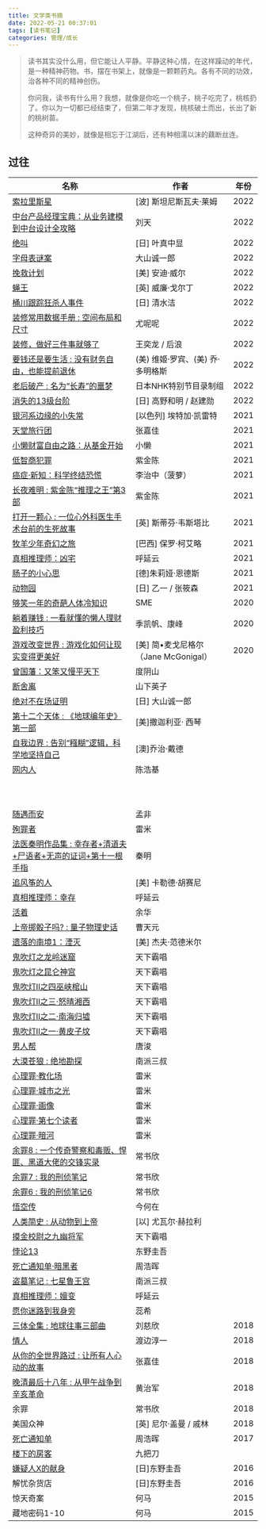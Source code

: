 ```yaml
---
title: 文学类书摘
date: 2022-05-21 00:37:01
tags: [读书笔记]
categories: 管理/成长
---
```




> 读书其实没什么用，但它能让人平静。平静这种心情，在这样躁动的年代，是一种精神药物。书，摆在书架上，就像是一颗颗药丸。各有不同的功效，治各种不同的精神创伤。
>
> 你问我，读书有什么用？我想，就像是你吃一个桃子，桃子吃完了，桃核扔了。你以为一切都已经结束了，但第二年才发现，桃核破土而出，长出了新的桃树苗。
>
> 这种奇异的美妙，就像是相忘于江湖后，还有种相濡以沫的藕断丝连。



<!--more-->



## 过往

| 名称                                                         | 作者                                 | 年份 |
| ------------------------------------------------------------ | ------------------------------------ | ---- |
| [索拉里斯星](https://book.douban.com/subject/35049755/)      | [波] 斯坦尼斯瓦夫·莱姆               | 2022 |
| [中台产品经理宝典：从业务建模到中台设计全攻略](https://book.douban.com/subject/35093361/) | 刘天                                 | 2022 |
| [绝叫](https://book.douban.com/subject/35031587/)            | [日] 叶真中显                        | 2022 |
| [字母表谜案](https://book.douban.com/subject/35390390/)      | 大山诚一郎                           | 2022 |
| [挽救计划](https://book.douban.com/subject/35494160/)        | [美] 安迪·威尔                       | 2022 |
| [蝇王](https://book.douban.com/subject/1872158/)             | [英] 威廉·戈尔丁                     | 2022 |
| [桶川跟踪狂杀人事件](https://book.douban.com/subject/35094680/) | [日] 清水洁                          | 2022 |
| [装修常用数据手册 : 空间布局和尺寸](https://book.douban.com/subject/35606837/) | 尤呢呢                               | 2022 |
| [装修，做好三件事就够了](https://book.douban.com/subject/35511433/) | 王奕龙 / 后浪                        | 2022 |
| [要钱还是要生活 : 没有财务自由，也能提前退休](https://book.douban.com/subject/35611477/) | (美) 维姬·罗宾、(美) 乔·多明格斯     | 2022 |
| [老后破产 : 名为“长寿”的噩梦](https://book.douban.com/subject/30143251/) | 日本NHK特别节目录制组                | 2022 |
| [消失的13级台阶](https://book.douban.com/subject/34996429/)  | [日] 高野和明 / 赵建勋               | 2022 |
| [银河系边缘的小失常](https://book.douban.com/subject/35005062/) | [以色列] 埃特加·凯雷特               | 2021 |
| [天堂旅行团](https://book.douban.com/subject/35562179/)      | 张嘉佳                               | 2021 |
| [小懒财富自由之路：从基金开始](https://book.douban.com/subject/35275855/) | 小懒                                 | 2021 |
| [低智商犯罪](https://book.douban.com/subject/34996662/)      | 紫金陈                               | 2021 |
| [癌症·新知：科学终结恐慌](https://book.douban.com/subject/27104999/) | 李治中（菠萝）                       | 2021 |
| [长夜难明 : 紫金陈“推理之王”第3部](https://book.douban.com/subject/26923390/) | 紫金陈                               | 2021 |
| [打开一颗心 : 一位心外科医生手术台前的生死故事](https://book.douban.com/subject/30277179/) | [英] 斯蒂芬·韦斯塔比                 | 2021 |
| [牧羊少年奇幻之旅](https://book.douban.com/subject/3608208/) | [巴西] 保罗·柯艾略                   | 2021 |
| [真相推理师：凶宅](https://book.douban.com/subject/27120450/) | 呼延云                               | 2021 |
| [肠子的小心思](https://book.douban.com/subject/26706730/)    | [德]朱莉娅·恩德斯                    | 2021 |
| [动物园](https://book.douban.com/subject/26723423/)          | [日] 乙一 / 张筱森                   | 2021 |
| [够笑一年的奇葩人体冷知识](https://book.douban.com/subject/35179866/) | SME                                  | 2020 |
| [躺着赚钱 : 一看就懂的懒人理财盈利技巧](https://book.douban.com/subject/27099114/) | 季凯帆、康峰                         | 2020 |
| [游戏改变世界 : 游戏化如何让现实变得更美好](https://book.douban.com/subject/10828002/) | [美] 简•麦戈尼格尔（Jane McGonigal） | 2020 |
| [曾国藩：又笨又慢平天下](https://book.douban.com/subject/26810905/) | 度阴山                               |      |
| [断舍离](https://book.douban.com/subject/24749465/)          | 山下英子                             |      |
| [绝对不在场证明](https://book.douban.com/subject/34998167/)  | [日] 大山诚一郎                      |      |
| [第十二个天体 : 《地球编年史》第一部](https://book.douban.com/subject/3875749/) | [美]撒迦利亚· 西琴                   |      |
| [自我边界 : 告别“糨糊”逻辑，科学地坚持自己](https://book.douban.com/subject/34845297/) | [澳]乔治·戴德                        |      |
| [网内人](https://book.douban.com/subject/34262174/)          | 陈浩基                               |      |
|                                                              |                                      |      |
|                                                              |                                      |      |
|                                                              |                                      |      |
|                                                              |                                      |      |
|                                                              |                                      |      |
|                                                              |                                      |      |
|                                                              |                                      |      |
|                                                              |                                      |      |
|                                                              |                                      |      |
|                                                              |                                      |      |
| [随遇而安](https://book.douban.com/subject/25825590/)        | 孟非                                 |      |
| [殉罪者](https://book.douban.com/subject/26811407/)          | 雷米                                 |      |
| [法医秦明作品集 : 幸存者+清道夫+尸语者+无声的证词+第十一根手指](https://book.douban.com/subject/26934555/) | 秦明                                 |      |
| [追风筝的人](https://book.douban.com/subject/1770782/)       | [美] 卡勒德·胡赛尼                   |      |
| [真相推理师：幸存](https://book.douban.com/subject/26612116/) | 呼延云                               |      |
| [活着](https://book.douban.com/subject/4913064/)             | 余华                                 |      |
| [上帝掷骰子吗? : 量子物理史话](https://book.douban.com/subject/25742211/) | 曹天元                               |      |
| [遗落的南境1：湮灭](https://book.douban.com/subject/26652880/) | [美] 杰夫·范德米尔                   |      |
| [鬼吹灯之龙岭迷窟](https://book.douban.com/subject/1916726/) | 天下霸唱                             |      |
| [鬼吹灯之昆仑神宫](https://book.douban.com/subject/1938591/) | 天下霸唱                             |      |
| [鬼吹灯Ⅱ之四巫峡棺山](https://book.douban.com/subject/3034184/) | 天下霸唱                             |      |
| [鬼吹灯Ⅱ之三·怒晴湘西](https://book.douban.com/subject/2340300/) | 天下霸唱                             |      |
| [鬼吹灯Ⅱ之二·南海归墟](https://book.douban.com/subject/2265312/) | 天下霸唱                             |      |
| [鬼吹灯Ⅱ之一·黄皮子坟](https://book.douban.com/subject/2149655/) | 天下霸唱                             |      |
| [男人帮](https://book.douban.com/subject/6859776/)           | 唐浚                                 |      |
| [大漠苍狼 : 绝地勘探](https://book.douban.com/subject/4725541/) | 南派三叔                             |      |
| [心理罪·教化场](https://book.douban.com/subject/27088736/)   | 雷米                                 |      |
| [心理罪·城市之光](https://book.douban.com/subject/27088738/) | 雷米                                 |      |
| [心理罪·画像](https://book.douban.com/subject/27088735/)     | 雷米                                 |      |
| [心理罪·第七个读者](https://book.douban.com/subject/27088739/) | 雷米                                 |      |
| [心理罪·暗河](https://book.douban.com/subject/27088737/)     | 雷米                                 |      |
| [余罪8 : 一个传奇警察和毒贩、悍匪、黑道大佬的交锋实录](https://book.douban.com/subject/26930033/) | 常书欣                               |      |
| [余罪7 : 我的刑侦笔记](https://book.douban.com/subject/26904479/) | 常书欣                               |      |
| [余罪6 : 我的刑侦笔记6](https://book.douban.com/subject/26858009/) | 常书欣                               |      |
| [悟空传](https://book.douban.com/subject/1485224/)           | 今何在                               |      |
| [人类简史 : 从动物到上帝](https://book.douban.com/subject/26953606/) | [以] 尤瓦尔·赫拉利                   |      |
| [摸金校尉之九幽将军](https://book.douban.com/subject/26671008/) | 天下霸唱                             |      |
| [悖论13](https://book.douban.com/subject/25957816/)          | 东野圭吾                             |      |
| [死亡通知单·暗黑者](https://book.douban.com/subject/25884890/) | 周浩晖                               |      |
| [盗墓笔记 : 七星鲁王宫](https://book.douban.com/subject/1948901/) | 南派三叔                             |      |
| [真相推理师：嬗变](https://book.douban.com/subject/26604034/) | 呼延云                               |      |
| [愿你迷路到我身旁](https://book.douban.com/subject/27043811/) | 蕊希                                 |      |
| [三体全集 : 地球往事三部曲](https://book.douban.com/subject/6518605/) | 刘慈欣                               | 2018 |
| [情人](https://book.douban.com/subject/26665723/)            | 渡边淳一                             | 2018 |
| [从你的全世界路过 : 让所有人心动的故事](https://book.douban.com/subject/25747921/) | 张嘉佳                               | 2018 |
| [晚清最后十八年 : 从甲午战争到辛亥革命](https://book.douban.com/subject/26694140/) | 黄治军                               | 2018 |
| 余罪                                                         | 常书欣                               | 2018 |
| 美国众神                                                     | [英] 尼尔·盖曼 / 戚林                | 2018 |
| [死亡通知单](https://book.douban.com/subject/3879026/)       | 周浩晖                               | 2017 |
| [楼下的房客](https://book.douban.com/subject/1485495/)       | 九把刀                               |      |
| [嫌疑人X的献身](https://book.douban.com/subject/25924253/)   | [日]东野圭吾                         | 2016 |
| 解忧杂货店                                                   | [日]东野圭吾                         | 2016 |
| 惊天奇案                                                     | 何马                                 | 2015 |
| 藏地密码1-10                                                 | 何马                                 | 2015 |


